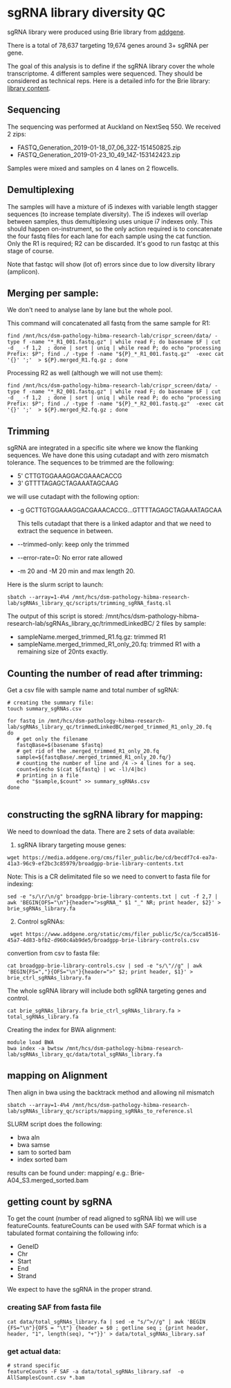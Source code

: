 # sgRNA library diversity QC

sgRNA library were produced using Brie library from [addgene](https://www.addgene.org/pooled-library/broadgpp-mouse-knockout-brie/).

There is a total of 78,637 targeting 19,674 genes around 3+ sgRNA per gene. 

The goal of this analysis is to define if the sgRNA library cover the whole transcriptome.
4 different samples were sequenced. They should be considered as technical reps.
Here is a detailed info for the Brie library: [library content](https://media.addgene.org/cms/filer_public/be/cd/becdf7c4-ea7a-41a3-96c9-ef2bc3c85979/broadgpp-brie-library-contents.txt).
## Sequencing 

The sequencing was performed at Auckland on NextSeq 550. We received 2 zips:
  
  * FASTQ_Generation_2019-01-18_07_06_32Z-151450825.zip
  * FASTQ_Generation_2019-01-23_10_49_14Z-153142423.zip

Samples were mixed and samples on 4 lanes on 2 flowcells.


## Demultiplexing

The samples will have a mixture of i5 indexes with variable length stagger sequences (to increase template diversity). The i5 indexes will overlap between samples, thus demultiplexing uses unique i7 indexes only. This should happen on-instrument, so the only action required is to concatenate the four fastq files for each lane for each sample using the cat function. Only the R1 is required; R2 can be discarded. It's good to run fastqc at this stage of course.

Note that fastqc will show (lot of) errors since due to  low diversity library (amplicon).

## Merging per sample:

We don't need to analyse lane by lane but the whole pool.

This command will concatenated all fastq from the same sample for R1:

```
find /mnt/hcs/dsm-pathology-hibma-research-lab/crispr_screen/data/ -type f -name "*_R1_001.fastq.gz" | while read F; do basename $F | cut -d _ -f 1,2  ; done | sort | uniq | while read P; do echo "processing Prefix: $P"; find ./ -type f -name "${P}_*_R1_001.fastq.gz"  -exec cat '{}' ';'  > ${P}.merged_R1.fq.gz ; done

```

Processing R2 as well (although we will not use them):

```
find /mnt/hcs/dsm-pathology-hibma-research-lab/crispr_screen/data/ -type f -name "*_R2_001.fastq.gz" | while read F; do basename $F | cut -d _ -f 1,2  ; done | sort | uniq | while read P; do echo "processing Prefix: $P"; find ./ -type f -name "${P}_*_R2_001.fastq.gz"  -exec cat '{}' ';'  > ${P}.merged_R2.fq.gz ; done

```


## Trimming

sgRNA are integrated in a specific site where we know the flanking sequences.
We have done this using cutadapt and with zero mismatch tolerance.
The sequences to be trimmed are the following:

  * 5' CTTGTGGAAAGGACGAAACACCG 
  * 3' GTTTTAGAGCTAGAAATAGCAAG 

we will use cutadapt with the following option:
  
  * -g GCTTGTGGAAAGGACGAAACACCG...GTTTTAGAGCTAGAAATAGCAA

    This tells cutadapt that there is a linked adaptor and that we need to extract the sequence in between.

  * --trimmed-only: keep only the trimmed
  * --error-rate=0: No error rate allowed
  * -m 20 and -M 20 min and max length 20.

Here is the slurm script to launch:

```
sbatch --array=1-4%4 /mnt/hcs/dsm-pathology-hibma-research-lab/sgRNAs_library_qc/scripts/trimming_sgRNA_fastq.sl

```
The output of this script is stored: /mnt/hcs/dsm-pathology-hibma-research-lab/sgRNAs_library_qc/trimmedLinkedBC/
2 files by sample:

  * sampleName.merged_trimmed_R1.fq.gz: trimmed R1
  * sampleName.merged_trimmed_R1_only_20.fq: trimmed R1 with a remaining size of 20nts exactly.

## Counting the number of read after trimming:

Get a csv file with sample name and total number of sgRNA:

```
# creating the summary file:
touch summary_sgRNAs.csv

for fastq in /mnt/hcs/dsm-pathology-hibma-research-lab/sgRNAs_library_qc/trimmedLinkedBC/merged_trimmed_R1_only_20.fq
do
   # get only the filename
   fastqBase=$(basename $fastq)
   # get rid of the .merged_trimmed_R1_only_20.fq
   sample=${fastqBase/.merged_trimmed_R1_only_20.fq/}
   # counting the number of line and /4 -> 4 lines for a seq.
   count=$(echo $(cat ${fastq} | wc -l)/4|bc)
   # printing in a file
   echo "$sample,$count" >> summary_sgRNAs.csv
done


```

## constructing the sgRNA library for mapping:

We need to download the data. There are 2 sets of data available:

  1. sgRNA library targeting mouse genes:

```
wget https://media.addgene.org/cms/filer_public/be/cd/becdf7c4-ea7a-41a3-96c9-ef2bc3c85979/broadgpp-brie-library-contents.txt

```
Note: This is a CR delimitated file so we need to convert to fasta file for indexing:

```
sed -e "s/\r/\n/g" broadgpp-brie-library-contents.txt | cut -f 2,7 | awk 'BEGIN{OFS="\n"}{header=">sgRNA_" $1 "_" NR; print header, $2}' > brie_sgRNAs_library.fa

```
  2. Control sgRNAs: 

```
 wget https://www.addgene.org/static/cms/filer_public/5c/ca/5cca8516-45a7-4d83-bfb2-d960c4ab9de5/broadgpp-brie-library-controls.csv

```
convertion from csv to fasta file:


```
cat broadgpp-brie-library-controls.csv | sed -e "s/\"//g" | awk 'BEGIN{FS=","}{OFS="\n"}{header=">" $2; print header, $1}' > brie_ctrl_sgRNAs_library.fa

```

The whole sgRNA library will include both sgRNA targeting genes and control.

```
cat brie_sgRNAs_library.fa brie_ctrl_sgRNAs_library.fa > total_sgRNAs_library.fa
```

Creating the index for BWA alignment:

```
module load BWA
bwa index -a bwtsw /mnt/hcs/dsm-pathology-hibma-research-lab/sgRNAs_library_qc/data/total_sgRNAs_library.fa

```

## mapping on Alignment

Then align in bwa using the backtrack method and allowing nil mismatch


```
sbatch --array=1-4%4 /mnt/hcs/dsm-pathology-hibma-research-lab/sgRNAs_library_qc/scripts/mapping_sgRNAs_to_reference.sl

```
SLURM script does the following:
  * bwa aln
  * bwa samse
  * sam to sorted bam
  * index sorted bam

results can be found under: mapping/ e.g.: Brie-A04_S3.merged_sorted.bam

## getting count by sgRNA

To get the count (number of read aligned to sgRNA lib) we will use featureCounts.
featureCounts can be used with SAF format which is a tabulated format containing the following info:

  * GeneID
  * Chr
  * Start
  * End
  * Strand

We expect to have the sgRNA in the proper strand.

### creating SAF from fasta file

```
cat data/total_sgRNAs_library.fa | sed -e "s/^>//g" | awk 'BEGIN {FS="\n"}{OFS = "\t"} {header = $0 ; getline seq ; {print header, header, "1", length(seq), "+"}}' > data/total_sgRNAs_library.saf

```

### get actual data:


```
# strand specific
featureCounts -F SAF -a data/total_sgRNAs_library.saf  -o AllSamplesCount.csv *.bam
```

